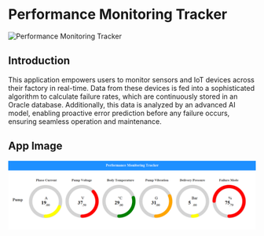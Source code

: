 # Performance Monitoring Tracker
<img src="https://github.com/Dev-Ahmed-Mamdouh/Performance-Monitoring-Tracker/blob/master/Logo.ico" alt="Performance Monitoring Tracker" width="200">

## Introduction
This application empowers users to monitor sensors and IoT devices across their factory in real-time. Data from these devices is fed into a sophisticated algorithm to calculate failure rates, which are continuously stored in an Oracle database. Additionally, this data is analyzed by an advanced AI model, enabling proactive error prediction before any failure occurs, ensuring seamless operation and maintenance.

## App Image
<img src="https://github.com/Dev-Ahmed-Mamdouh/Performance-Monitoring-Tracker/blob/master/Screenshot%202024-09-29%20192414.png" alt="Performance Monitoring Tracker" width="1000">

